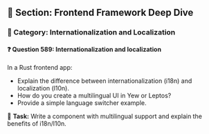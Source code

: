 ## 📘 Section: Frontend Framework Deep Dive  
### 🔹 Category: Internationalization and Localization  
#### ❓ Question 589: Internationalization and localization

In a Rust frontend app:

- Explain the difference between internationalization (i18n) and localization (l10n).
- How do you create a multilingual UI in Yew or Leptos?
- Provide a simple language switcher example.

🔧 **Task:** Write a component with multilingual support and explain the benefits of i18n/l10n.
